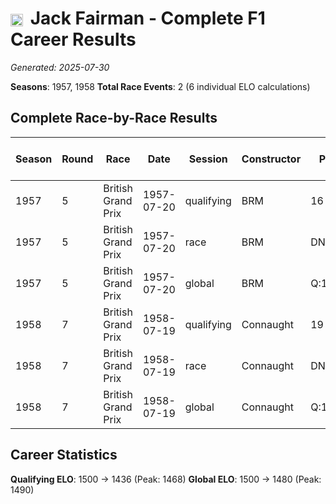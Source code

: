 # <img src="https://upload.wikimedia.org/wikipedia/commons/thumb/8/83/Flag_of_the_United_Kingdom_%283-5%29.svg/512px-Flag_of_the_United_Kingdom_%283-5%29.svg.png?20250726143817" alt="United Kingdom" width="20" height="auto" style="vertical-align: middle; margin-right: 5px;" onerror="this.outerHTML='🇬🇧'; this.style.marginRight='5px';"/> Jack Fairman - Complete F1 Career Results

*Generated: 2025-07-30*

**Seasons**: 1957, 1958
**Total Race Events**: 2 (6 individual ELO calculations)

## Complete Race-by-Race Results

| Season | Round | Race | Date | Session | Constructor | Position | Starting ELO | ELO Change | Final ELO | Teammate | Teammate Position | Teammate Starting ELO | Teammate ELO Change | Teammate Final ELO |
|--------|-------|------|------|---------|-------------|----------|--------------|------------|-----------|----------|-------------------|----------------------|---------------------|-------------------|
| 1957 | 5 | British Grand Prix | 1957-07-20 | qualifying | BRM | 16 | 1500 | -32 | 1468 | <img src="https://upload.wikimedia.org/wikipedia/commons/thumb/8/83/Flag_of_the_United_Kingdom_%283-5%29.svg/512px-Flag_of_the_United_Kingdom_%283-5%29.svg.png?20250726143817" alt="United Kingdom" width="20" height="auto" style="vertical-align: middle; margin-right: 5px;" onerror="this.outerHTML='🇬🇧'; this.style.marginRight='5px';"/> Les Leston | 12 | N/A | N/A | N/A |
| 1957 | 5 | British Grand Prix | 1957-07-20 | race | BRM | DNF | 1500 | N/A | 1500 | <img src="https://upload.wikimedia.org/wikipedia/commons/thumb/8/83/Flag_of_the_United_Kingdom_%283-5%29.svg/512px-Flag_of_the_United_Kingdom_%283-5%29.svg.png?20250726143817" alt="United Kingdom" width="20" height="auto" style="vertical-align: middle; margin-right: 5px;" onerror="this.outerHTML='🇬🇧'; this.style.marginRight='5px';"/> Les Leston | DNF | N/A | N/A | N/A |
| 1957 | 5 | British Grand Prix | 1957-07-20 | global | BRM | Q:16/R:DNF | 1500 | -10 | 1490 | <img src="https://upload.wikimedia.org/wikipedia/commons/thumb/8/83/Flag_of_the_United_Kingdom_%283-5%29.svg/512px-Flag_of_the_United_Kingdom_%283-5%29.svg.png?20250726143817" alt="United Kingdom" width="20" height="auto" style="vertical-align: middle; margin-right: 5px;" onerror="this.outerHTML='🇬🇧'; this.style.marginRight='5px';"/> Les Leston | Q:12/R:DNF | N/A | N/A | N/A |
| 1958 | 7 | British Grand Prix | 1958-07-19 | qualifying | Connaught | 19 | 1468 | -32 | 1436 | <img src="https://upload.wikimedia.org/wikipedia/commons/thumb/8/83/Flag_of_the_United_Kingdom_%283-5%29.svg/512px-Flag_of_the_United_Kingdom_%283-5%29.svg.png?20250726143817" alt="United Kingdom" width="20" height="auto" style="vertical-align: middle; margin-right: 5px;" onerror="this.outerHTML='🇬🇧'; this.style.marginRight='5px';"/> Ivor Bueb | 17 | N/A | N/A | N/A |
| 1958 | 7 | British Grand Prix | 1958-07-19 | race | Connaught | DNF | 1500 | N/A | 1500 | <img src="https://upload.wikimedia.org/wikipedia/commons/thumb/8/83/Flag_of_the_United_Kingdom_%283-5%29.svg/512px-Flag_of_the_United_Kingdom_%283-5%29.svg.png?20250726143817" alt="United Kingdom" width="20" height="auto" style="vertical-align: middle; margin-right: 5px;" onerror="this.outerHTML='🇬🇧'; this.style.marginRight='5px';"/> Ivor Bueb | DNF | N/A | N/A | N/A |
| 1958 | 7 | British Grand Prix | 1958-07-19 | global | Connaught | Q:19/R:DNF | 1490 | -10 | 1480 | <img src="https://upload.wikimedia.org/wikipedia/commons/thumb/8/83/Flag_of_the_United_Kingdom_%283-5%29.svg/512px-Flag_of_the_United_Kingdom_%283-5%29.svg.png?20250726143817" alt="United Kingdom" width="20" height="auto" style="vertical-align: middle; margin-right: 5px;" onerror="this.outerHTML='🇬🇧'; this.style.marginRight='5px';"/> Ivor Bueb | Q:17/R:DNF | N/A | N/A | N/A |

## Career Statistics

**Qualifying ELO**: 1500 → 1436 (Peak: 1468)
**Global ELO**: 1500 → 1480 (Peak: 1490)

